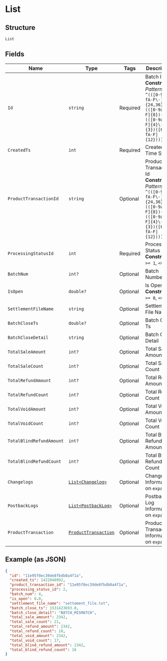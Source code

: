 
# List

## Structure

`List`

## Fields

| Name | Type | Tags | Description |
|  --- | --- | --- | --- |
| `Id` | `string` | Required | Batch ID<br>**Constraints**: *Pattern*: `^(([0-9a-fA-F\-]{24,36})\|(([0-9a-fA-F]{8})-(([0-9a-fA-F]{4}\-){3})([0-9a-fA-F]{12})))$` |
| `CreatedTs` | `int` | Required | Created Time Stamp |
| `ProductTransactionId` | `string` | Optional | Product Transaction Id<br>**Constraints**: *Pattern*: `^(([0-9a-fA-F\-]{24,36})\|(([0-9a-fA-F]{8})-(([0-9a-fA-F]{4}\-){3})([0-9a-fA-F]{12})))$` |
| `ProcessingStatusId` | `int` | Required | Processing Status Id<br>**Constraints**: `>= 1`, `<= 5` |
| `BatchNum` | `int?` | Optional | Batch Number |
| `IsOpen` | `double?` | Optional | Is Open<br>**Constraints**: `>= 0`, `<= 1` |
| `SettlementFileName` | `string` | Optional | Settlement File Name |
| `BatchCloseTs` | `double?` | Optional | Batch Close Ts |
| `BatchCloseDetail` | `string` | Optional | Batch Close Detail |
| `TotalSaleAmount` | `int?` | Optional | Total Sale Amount |
| `TotalSaleCount` | `int?` | Optional | Total Sale Count |
| `TotalRefundAmount` | `int?` | Optional | Total Refund Amount |
| `TotalRefundCount` | `int?` | Optional | Total Refund Count |
| `TotalVoidAmount` | `int?` | Optional | Total Void Amount |
| `TotalVoidCount` | `int?` | Optional | Total Void Count |
| `TotalBlindRefundAmount` | `int?` | Optional | Total Blind Refund Amount |
| `TotalBlindRefundCount` | `int?` | Optional | Total Blind Refund Count |
| `Changelogs` | [`List<Changelog>`](../../doc/models/changelog.md) | Optional | Changelog Information on `expand` |
| `PostbackLogs` | [`List<PostbackLog>`](../../doc/models/postback-log.md) | Optional | Postback Log Information on `expand` |
| `ProductTransaction` | [`ProductTransaction`](../../doc/models/product-transaction.md) | Optional | Product Transaction Information on `expand` |

## Example (as JSON)

```json
{
  "id": "11e95f8ec39de8fbdb0a4f1a",
  "created_ts": 1422040992,
  "product_transaction_id": "11e95f8ec39de8fbdb0a4f1a",
  "processing_status_id": 2,
  "batch_num": 4,
  "is_open": 0.0,
  "settlement_file_name": "settement_file.txt",
  "batch_close_ts": 1531423693.0,
  "batch_close_detail": "BATCH_MISMATCH",
  "total_sale_amount": 2342,
  "total_sale_count": 21,
  "total_refund_amount": 2342,
  "total_refund_count": 18,
  "total_void_amount": 2342,
  "total_void_count": 17,
  "total_blind_refund_amount": 2342,
  "total_blind_refund_count": 16
}
```

